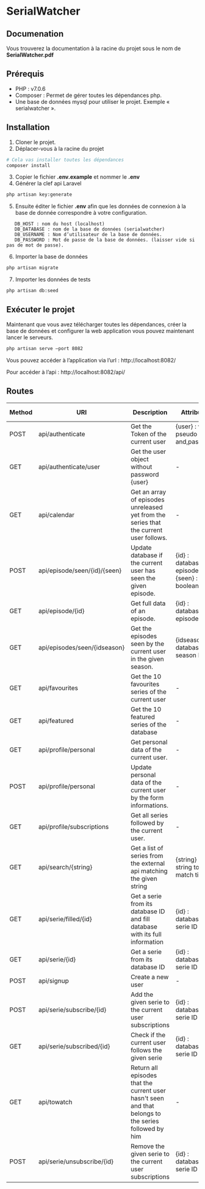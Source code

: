 # SerialWatcher

## Documenation

Vous trouverez la documentation à la racine du projet sous le nom de **SerialWatcher.pdf**

## Prérequis

-	PHP : v7.0.6
-	Composer : Permet de gérer toutes les dépendances php.
-	Une base de données mysql pour utiliser le projet. Exemple « serialwatcher ».

## Installation

1. Cloner le projet.
2. Déplacer-vous à la racine du projet
```sh
# Cela vas installer toutes les dépendances
composer install
```
3. Copier le fichier **.env.example** et nommer le **.env**
4. Générer la clef api Laravel
```sh
php artisan key:generate
```
5. Ensuite éditer le fichier **.env** afin que les données 
   de connexion à la base de donnée correspondre à votre configuration.
```
   DB_HOST : nom du host (localhost)
   DB_DATABASE : nom de la base de données (serialwatcher)
   DB_USERNAME : Nom d’utilisateur de la base de données.
   DB_PASSWORD : Mot de passe de la base de données. (laisser vide si pas de mot de passe).
```
6. Importer la base de données
```sh
php artisan migrate
```
7. Importer les données de tests
```sh
php artisan db:seed 
```

## Exécuter le projet

Maintenant que vous avez télécharger toutes les dépendances, créer la base de 
données et configurer la web application vous pouvez maintenant lancer le serveurs.

```sh
php artisan serve –port 8082
```
Vous pouvez accéder à l’application via l’url : http://localhost:8082/

Pour accéder à l’api : http://localhost:8082/api/

## Routes

| Method | URI                          | Description                                                                                              | Attributes                                    | Returned value             | Middleware |
|--------|------------------------------|----------------------------------------------------------------------------------------------------------|-----------------------------------------------|----------------------------|------------|
| POST   | api/authenticate             | Get the Token of the current user                                                                        | {user} : with pseudo and,password             | {String} : JSON Web,Tokens | -          |
| GET    | api/authenticate/user        | Get the user object without password {user}                                                              | -                                             | {User}                     | -          |
| GET    | api/calendar                 | Get an array of episodes unreleased yet from the series that the current user follows.                   | -                                             | Array of Episodes          | jwt.auth   |
| POST   | api/episode/seen/{id}/{seen} | Update database if the current user has seen the given episode.                                          | {id} : database   episode ID {seen} : boolean | -                          | jwt.auth   |
| GET    | api/episode/{id}             | Get full data of an episode.                                                                             | {id} : database episode ID                    | Episode                    | -          |
| GET    | api/episodes/seen/{idseason} | Get the episodes seen by the current user in the given season.                                           | {idseason} : database season ID               | Array of Episodes          | jwt.auth   |
| GET    | api/favourites               | Get the 10 favourites series of the current user                                                         | -                                             | Array of Series            | jwt.auth   |
| GET    | api/featured                 | Get the 10 featured series of the database                                                               | -                                             | Array of Series            | -          |
| GET    | api/profile/personal         | Get personal data of the current user.                                                                   | -                                             | User                       | jwt.auth   |
| POST   | api/profile/personal         | Update personal data of the current user by the form informations.                                       | -                                             | -                          | jwt.auth   |
| GET    | api/profile/subscriptions    | Get all series followed by the current user.                                                             | -                                             | Array of Series            | jwt.auth   |
| GET    | api/search/{string}          | Get a list of series from the external api matching the given string                                     | {string} :   string to match titles           | Array of Series            | -          |
| GET    | api/serie/filled/{id}        | Get a serie from its database ID and fill database with its full information                             | {id} : database serie ID                      | Series                     | -          |
| GET    | api/serie/{id}               | Get a serie from its database ID                                                                         | {id} : database serie ID                      | Series                     | -          |
| POST   | api/signup                   | Create a new user                                                                                        | -                                             | -                          | -          |
| POST   | api/serie/subscribe/{id}     | Add the given serie to the current user subscriptions                                                    | {id} : database serie ID                      | -                          | jwt.auth   |
| GET    | api/serie/subscribed/{id}    | Check if the current user follows the given serie                                                        | {id} : database serie ID                      | Boolean                    | jwt.auth   |
| GET    | api/towatch                  | Return all episodes that the current user hasn't seen and that belongs to the series followed by him     | -                                             | Array of Series            | jwt.auth   |
| POST   | api/serie/unsubscribe/{id}   | Remove the given serie to the current user subscriptions                                                 | {id} : database serie ID                      | -                          | jwt.auth   |


